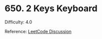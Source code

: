 # 650. 2 Keys Keyboard

Difficulty: 4.0

Reference: [LeetCode Discussion](https://leetcode.com/problems/2-keys-keyboard/discuss/105908/Very-Simple-Java-Solution-With-Detail-Explanation)